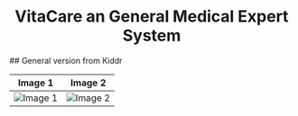 <h1 align="center">VitaCare an General Medical Expert System</h1>
## General version from Kiddr

| Image 1 | Image 2 |
|---------|---------|
| ![Image 1](https://github.com/MarkMagdyShawky/medical_app_new_version/assets/106816564/4dc5fc7a-a5dc-4d71-91ff-6213beea35cc) | ![Image 2](https://github.com/MarkMagdyShawky/medical_app_new_version/assets/106816564/75e9ccdc-5a39-41a2-9936-ab1d5bed9c09) |
